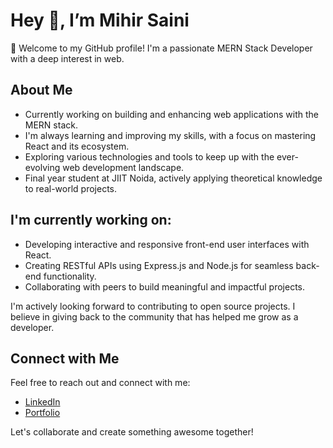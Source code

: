# Hey 👋, I’m Mihir Saini

🚀 Welcome to my GitHub profile! I'm a passionate MERN Stack Developer with a deep interest in web.

## About Me
- Currently working on building and enhancing web applications with the MERN stack.
- I'm always learning and improving my skills, with a focus on mastering React and its ecosystem.
- Exploring various technologies and tools to keep up with the ever-evolving web development landscape.
- Final year student at JIIT Noida, actively applying theoretical knowledge to real-world projects.

## I'm currently working on:
- Developing interactive and responsive front-end user interfaces with React.
- Creating RESTful APIs using Express.js and Node.js for seamless back-end functionality.
- Collaborating with peers to build meaningful and impactful projects.

I'm actively looking forward to contributing to open source projects. I believe in giving back to the community that has helped me grow as a developer.

## Connect with Me
  Feel free to reach out and connect with me:

- [LinkedIn](https://www.linkedin.com/in/mihir-saini-3680a481/)
- [Portfolio](https://mihirsaini.netlify.app)

Let's collaborate and create something awesome together! 
